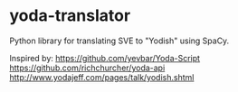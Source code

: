 # yoda-translator
Python library for translating SVE to "Yodish" using SpaCy.

Inspired by:
https://github.com/yevbar/Yoda-Script
https://github.com/richchurcher/yoda-api
http://www.yodajeff.com/pages/talk/yodish.shtml
